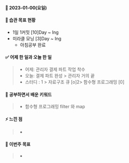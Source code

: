 #### 📆 2023-01-00(요일)

#### 🐎 습관 목표 현황

-   1일 1커밋 [10]Day ~ Ing
-   미라클 모닝 [3]Day ~ Ing
    - 아침공부 완료
#### ✅ 어제 한 일과 오늘 한 일 
> - 어제: 관리자 결제 파트 작업 착수
> - 오늘:  결제 파트 완성 > 관리자 거의 끝
> - 스터디 : 1 > 자료구조 큐 [o]2> 함수형 프로그래밍 [0]


#### 🤔 공부하면서 배운 키워드

> - 함수형 프로그래밍 filter 와 map

#### ⚡ 느낀 점

> -

#### 🎯 이번주 목표

> -
